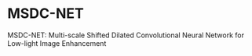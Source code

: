 # MSDC-NET
MSDC-NET: Multi-scale Shifted Dilated Convolutional Neural Network for Low-light Image Enhancement
